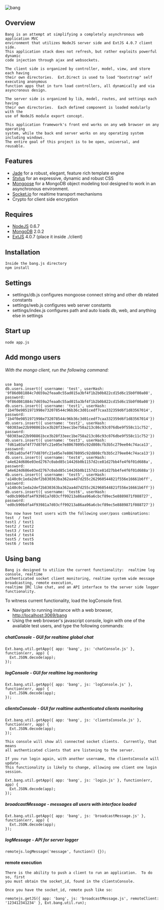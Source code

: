![bang](/mikekunze/bang.js/blob/master/client/img/logo.jpg?raw=true "Bang.js")

## Overview
	Bang is an attempt at simplifying a completely asynchronous web application MVC
	environment that utilizes NodeJS server side and ExtJS 4.0.7 client side.  
	This application stack does not refresh, but rather exploits powerful dynamic 
	code injection through ajax and websockets.
	
	The client side is organized by controller, model, view, and store each having
	their own directories.  Ext.Direct is used to load "bootstrap" self executing anonymous
	function apps that in turn load controllers, all dynamically and via asyncronous design.
	
	The server side is organized by lib, model, routes, and settings each having 
	their own directories.  Each defined component is loaded modularly with the 
	use of NodeJS module export concept.
	
	This application framework's front end works on any web browser on any operating
	system, while the back end server works on any operating system including windows.
	The entire goal of this project is to be open, universal, and reusable.

## Features
* [Jade](http://jade-lang.com/) for a robust, elegant, feature rich template engine
* [Stylus](http://learnboost.github.com/stylus/) for an expressive, dynamic and robust CSS
* [Mongoose](http://mongoosejs.com/) for a MongoDB object modeling tool designed to work in an asynchronous environment.
* [Socket.io](http://socket.io) for realtime transport mechanisms
* Crypto for client side encryption
    
## Requires
* [NodeJS](http://nodejs.org/) 0.6.7
* [MongoDB](http://www.mongodb.org/) 2.0.2
* [ExtJS](http://www.sencha.com/products/extjs/) 4.0.7 (place it inside ./client)
    
## Installation
    Inside the bang.js directory
    npm install

## Settings

* settings/db.js    configures mongoose connect string and other db related constants
* settings/web.js   configures web server constants
* settings/index.js configures path and auto loads db, web, and anything else in settings


## Start up
    node app.js

## Add mongo users
###### With the mongo client, run the following command:
    use bang
    db.users.insert({ username: 'test', userHash: '9f86d081884c7d659a2feaa0c55ad015a3bf4f1b2b0b822cd15d6c15b0f00a08', password: '9f86d081884c7d659a2feaa0c55ad015a3bf4f1b2b0b822cd15d6c15b0f00a08'})
    db.users.insert({ username: 'test1', userHash: '1b4f0e9851971998e732078544c96b36c3d01cedf7caa332359d6f1d83567014', password: '1b4f0e9851971998e732078544c96b36c3d01cedf7caa332359d6f1d83567014'})
    db.users.insert({ username: 'test2', userHash: '60303ae22b998861bce3b28f33eec1be758a213c86c93c076dbe9f558c11c752', password: '60303ae22b998861bce3b28f33eec1be758a213c86c93c076dbe9f558c11c752'})
    db.users.insert({ username: 'test3', userHash: 'fd61a03af4f77d870fc21e05e7e80678095c92d808cfb3b5c279ee04c74aca13', password: 'fd61a03af4f77d870fc21e05e7e80678095c92d808cfb3b5c279ee04c74aca13'})
    db.users.insert({ username: 'test4', userHash: 'a4e624d686e03ed2767c0abd85c14426b0b1157d2ce81d27bb4fe4f6f01d688a', password: 'a4e624d686e03ed2767c0abd85c14426b0b1157d2ce81d27bb4fe4f6f01d688a'})
    db.users.insert({ username: 'test5', userHash: 'a140c0c1eda2def2b830363ba362aa4d7d255c262960544821f556e16661b6ff', password: 'a140c0c1eda2def2b830363ba362aa4d7d255c262960544821f556e16661b6ff'})
    db.users.insert({ username: 'test6', userHash: 'ed0cb90bdfa4f93981a7d03cff99213a86aa96a6cbcf89ec5e8889871f088727', password: 'ed0cb90bdfa4f93981a7d03cff99213a86aa96a6cbcf89ec5e8889871f088727'})

    You now have test users with the following user/pass combinations:
    test  / test
    test1 / test1
    test2 / test2
    test3 / test3
    test4 / test4
    test5 / test5
    test6 / test6
    
## Using bang
    Bang is designed to utilize the current functionality:  realtime log console, realtime
    authenticated socket client monitoring, realtime system wide message broadcasting, remote execution,
    realtime IRC like chat, and an API interface to the server side logger functionality.

To witness current functionality, load the logConsole first.

* Navigate to running instance with a web browser, [http://localhost:3069/bang](http://localhost:3069/bang)
* Using the web browser's javascript console, login with one of the available test users, and 
  type the following commands:

##### chatConsole - GUI for realtime global chat
    Ext.bang.util.getApp({ app: 'bang', js: 'chatConsole.js' }, function(err, app) {
      Ext.JSON.decode(app);
    });
    
##### logConsole - GUI for realtime log monitoring 
    Ext.bang.util.getApp({ app: 'bang', js: 'logConsole.js' }, function(err, app) {
      Ext.JSON.decode(app);
    });

##### clientsConsole - GUI for realtime authenticated clients monitoring
    Ext.bang.util.getApp({ app: 'bang', js: 'clientsConsole.js' }, function(err, app) {
      Ext.JSON.decode(app);
    });

    This console will show all connected socket clients.  Currently, that means
    all authenticated clients that are listening to the server.
  
    If you run login again, with another username, the clientsConsole will update.
    This functionality is likely to change, allowing one client one login session.
  
    Ext.bang.util.getApp({ app: 'bang', js: 'login.js' }, function(err, app) {
      Ext.JSON.decode(app);
    });  
      
##### broadcastMessage - messages all users with interface loaded
    Ext.bang.util.getApp({ app: 'bang', js: 'broadcastMessage.js' }, function(err, app) {
      Ext.JSON.decode(app);
    });    
    
    
##### logMessage - API for server logger
    remotejs.logMessage('message', function() {});    
        
#### remote execution
    There is the ability to push a client to run an application.  To do so, first
    you must obtain the socket_id, found in the clientsConsole.
    
    Once you have the socket_id, remote push like so:
    
    remotejs.getJS({ app: 'bang', js: 'broadcastMessage.js', remoteClient: '123412341234' }, Ext.bang.util.run);
    